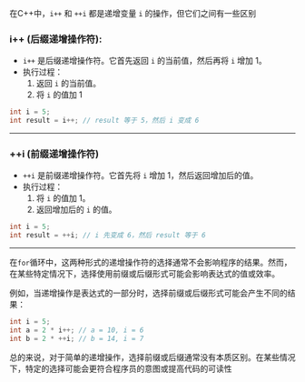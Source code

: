 在C++中，`i++` 和 `++i` 都是递增变量 `i` 的操作，但它们之间有一些区别
### **i++ (后缀递增操作符)**:
- `i++` 是后缀递增操作符。它首先返回 `i` 的当前值，然后再将 `i` 增加 1。
- 执行过程：
    1. 返回 `i` 的当前值。
    2. 将 `i` 的值加 1
```cpp
int i = 5;
int result = i++; // result 等于 5，然后 i 变成 6
```

---
### **++i (前缀递增操作符)**
- `++i` 是前缀递增操作符。它首先将 `i` 增加 1，然后返回增加后的值。
- 执行过程：
    1. 将 `i` 的值加 1。
    2. 返回增加后的 `i` 的值。
```cpp
int i = 5;
int result = ++i; // i 先变成 6，然后 result 等于 6
```

---
在`for`循环中，这两种形式的递增操作符的选择通常不会影响程序的结果。然而，在某些特定情况下，选择使用前缀或后缀形式可能会影响表达式的值或效率。

例如，当递增操作是表达式的一部分时，选择前缀或后缀形式可能会产生不同的结果：
```cpp
int i = 5;
int a = 2 * i++; // a = 10, i = 6
int b = 2 * ++i; // b = 14, i = 7
```
总的来说，对于简单的递增操作，选择前缀或后缀通常没有本质区别。在某些情况下，特定的选择可能会更符合程序员的意图或提高代码的可读性